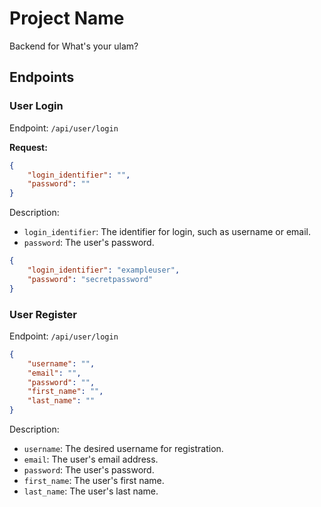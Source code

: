 # Project Name

Backend for What's your ulam?

## Endpoints

### User Login

Endpoint: `/api/user/login`

**Request:**

```json
{
	"login_identifier": "",
	"password": ""
}
```

Description:
- `login_identifier`: The identifier for login, such as username or email.
- `password`: The user's password.

```json
{
	"login_identifier": "exampleuser",
	"password": "secretpassword"
}
```
### User Register
Endpoint: `/api/user/login`

```json
{
	"username": "",
	"email": "",
	"password": "",
	"first_name": "",
	"last_name": ""
}
```

Description:
- `username`: The desired username for registration.
- `email`: The user's email address.
- `password`: The user's password.
- `first_name`: The user's first name.
- `last_name`: The user's last name.
